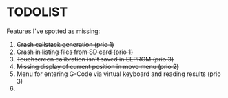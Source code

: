 # TODOLIST

Features I've spotted as missing:
1. ~~Crash callstack generation (prio 1)~~
1. ~~Crash in listing files from SD card (prio 1)~~
1. ~~Touchscreen calibration isn't saved in EEPROM (prio 3)~~
1. ~~Missing display of current position in move menu (prio 2)~~
1. Menu for entering G-Code via virtual keyboard and reading results (prio 3) 
1. 
